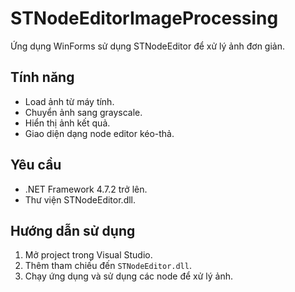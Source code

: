 # STNodeEditorImageProcessing

Ứng dụng WinForms sử dụng STNodeEditor để xử lý ảnh đơn giản.

## Tính năng

- Load ảnh từ máy tính.
- Chuyển ảnh sang grayscale.
- Hiển thị ảnh kết quả.
- Giao diện dạng node editor kéo-thả.

## Yêu cầu

- .NET Framework 4.7.2 trở lên.
- Thư viện STNodeEditor.dll.

## Hướng dẫn sử dụng

1. Mở project trong Visual Studio.
2. Thêm tham chiếu đến `STNodeEditor.dll`.
3. Chạy ứng dụng và sử dụng các node để xử lý ảnh.
